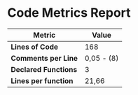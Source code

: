 # Code Metrics Report

| Metric                          | Value       |
|---------------------------------|-------------|
| **Lines of Code**               | 168         |
| **Comments per Line**           | 0,05 - (8)  |
| **Declared Functions**          | 3           |
| **Lines per function**          | 21,66       |
